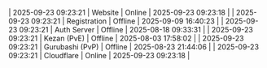 | 2025-09-23 09:23:21 | Website | Online | 2025-09-23 09:23:18 |
| 2025-09-23 09:23:21 | Registration | Offline | 2025-09-09 16:40:23 |
| 2025-09-23 09:23:21 | Auth Server | Offline | 2025-08-18 09:33:31 |
| 2025-09-23 09:23:21 | Kezan (PvE) | Offline | 2025-08-03 17:58:02 |
| 2025-09-23 09:23:21 | Gurubashi (PvP) | Offline | 2025-08-23 21:44:06 |
| 2025-09-23 09:23:21 | Cloudflare | Online | 2025-09-23 09:23:18 |
